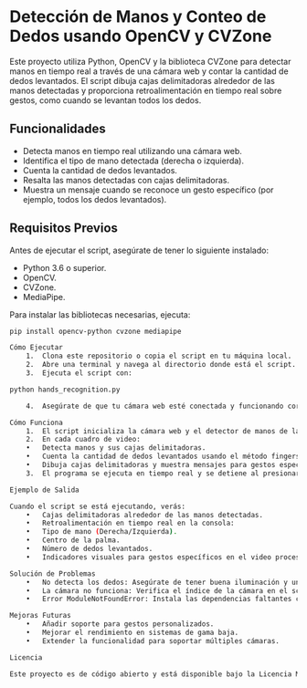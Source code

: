 # Detección de Manos y Conteo de Dedos usando OpenCV y CVZone

Este proyecto utiliza Python, OpenCV y la biblioteca CVZone para detectar manos en tiempo real a través de una cámara web y contar la cantidad de dedos levantados. El script dibuja cajas delimitadoras alrededor de las manos detectadas y proporciona retroalimentación en tiempo real sobre gestos, como cuando se levantan todos los dedos.

## Funcionalidades
- Detecta manos en tiempo real utilizando una cámara web.
- Identifica el tipo de mano detectada (derecha o izquierda).
- Cuenta la cantidad de dedos levantados.
- Resalta las manos detectadas con cajas delimitadoras.
- Muestra un mensaje cuando se reconoce un gesto específico (por ejemplo, todos los dedos levantados).

## Requisitos Previos
Antes de ejecutar el script, asegúrate de tener lo siguiente instalado:
- Python 3.6 o superior.
- OpenCV.
- CVZone.
- MediaPipe.

Para instalar las bibliotecas necesarias, ejecuta:
```bash
pip install opencv-python cvzone mediapipe

Cómo Ejecutar
	1.	Clona este repositorio o copia el script en tu máquina local.
	2.	Abre una terminal y navega al directorio donde está el script.
	3.	Ejecuta el script con:

python hands_recognition.py

	4.	Asegúrate de que tu cámara web esté conectada y funcionando correctamente.

Cómo Funciona
	1.	El script inicializa la cámara web y el detector de manos de la biblioteca CVZone.
	2.	En cada cuadro de video:
	•	Detecta manos y sus cajas delimitadoras.
	•	Cuenta la cantidad de dedos levantados usando el método fingersUp.
	•	Dibuja cajas delimitadoras y muestra mensajes para gestos específicos en el video procesado.
	3.	El programa se ejecuta en tiempo real y se detiene al presionar la tecla q.

Ejemplo de Salida

Cuando el script se está ejecutando, verás:
	•	Cajas delimitadoras alrededor de las manos detectadas.
	•	Retroalimentación en tiempo real en la consola:
	•	Tipo de mano (Derecha/Izquierda).
	•	Centro de la palma.
	•	Número de dedos levantados.
	•	Indicadores visuales para gestos específicos en el video procesado.

Solución de Problemas
	•	No detecta los dedos: Asegúrate de tener buena iluminación y un fondo claro para mejorar la precisión de la detección.
	•	La cámara no funciona: Verifica el índice de la cámara en el script (cv2.VideoCapture(0)). Cambia el 0 por 1 u otro índice si es necesario.
	•	Error ModuleNotFoundError: Instala las dependencias faltantes con pip install.

Mejoras Futuras
	•	Añadir soporte para gestos personalizados.
	•	Mejorar el rendimiento en sistemas de gama baja.
	•	Extender la funcionalidad para soportar múltiples cámaras.

Licencia

Este proyecto es de código abierto y está disponible bajo la Licencia MIT. Siéntete libre de usarlo y modificarlo según sea necesario.
